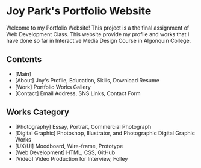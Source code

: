 # Joy Park's Portfolio Website
Welcome to my Portfolio Website! This project is a the final assignment of Web Development Class.
This website provide my profile and works that I have done so far in Interactive Media Design Course in Algonquin College.

## Contents
- [Main]
- [About] Joy's Profile, Education, Skills, Download Resume
- [Work] Portfolio Works Gallery
- [Contact] Email Address, SNS Links, Contact Form


## Works Category
- [Photography] Essay, Portrait, Commercial Photograph
- [Digital Graphic] Photoshop, Illustrator, and Photographic Digital Graphic Works
- [UX/UI] Moodboard, Wire-frame, Prototype
- [Web Development] HTML, CSS, GitHub
- [Video] Video Production for Interview, Folley 